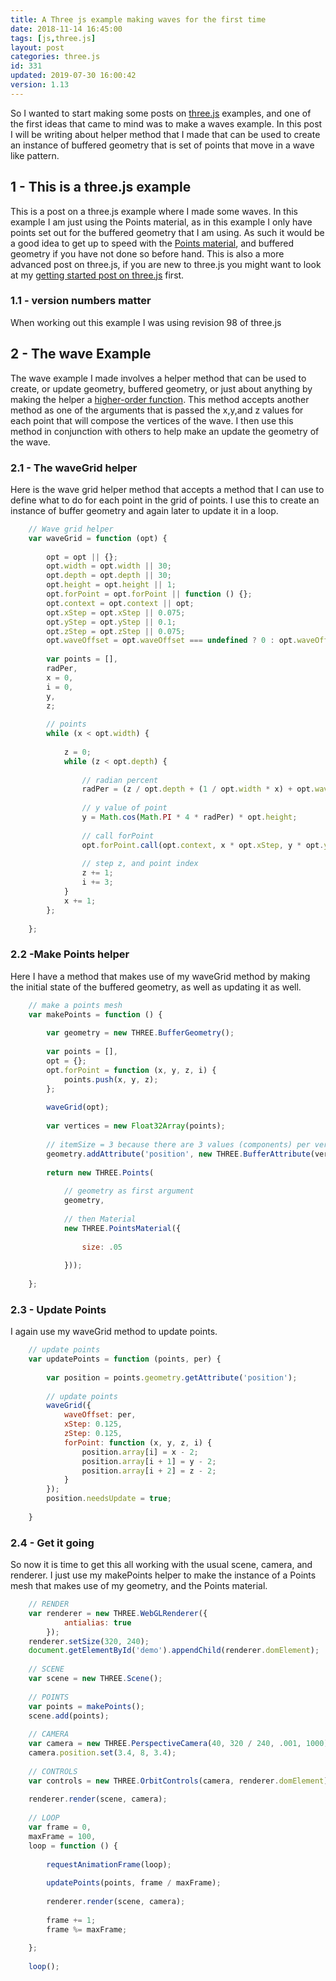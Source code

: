 ```yaml
---
title: A Three js example making waves for the first time
date: 2018-11-14 16:45:00
tags: [js,three.js]
layout: post
categories: three.js
id: 331
updated: 2019-07-30 16:00:42
version: 1.13
---
```


So I wanted to start making some posts on [three.js](https://threejs.org/) examples, and one of the first ideas that came to mind was to make a waves example. In this post I will be writing about  helper method that I made that can be used to create an instance of buffered geometry that is set of points that move in a wave like pattern.

<!-- more -->

## 1 - This is a three.js example

This is a post on a three.js example where I made some waves. In this example I am just using the Points material, as in this example I only have points set out for the buffered geometry that I am using. As such it would be a good idea to get up to speed with the [Points material](/2018/05/12/threejs-points-material/), and buffered geometry if you have not done so before hand. This is also a more advanced post on three.js, if you are new to three.js you might want to look at my [getting started post on three.js](/2018/04/04/threejs-getting-started/) first.

### 1.1 - version numbers matter

When working out this example I was using revision 98 of three.js

## 2 - The wave Example

The wave example I made involves a helper method that can be used to create, or update geometry, buffered geometry, or just about anything by making the helper a [higher-order function](https://en.wikipedia.org/wiki/Higher-order_function). This method accepts another method as one of the arguments that is passed the x,y,and z values for each point that will compose the vertices of the wave. I then use this method in conjunction with others to help make an update the geometry of the wave.

### 2.1 - The waveGrid helper

Here is the wave grid helper method that accepts a method that I can use to define what to do for each point in the grid of points. I use this to create an instance of buffer geometry and again later to update it in a loop.

```js
    // Wave grid helper
    var waveGrid = function (opt) {
 
        opt = opt || {};
        opt.width = opt.width || 30;
        opt.depth = opt.depth || 30;
        opt.height = opt.height || 1;
        opt.forPoint = opt.forPoint || function () {};
        opt.context = opt.context || opt;
        opt.xStep = opt.xStep || 0.075;
        opt.yStep = opt.yStep || 0.1;
        opt.zStep = opt.zStep || 0.075;
        opt.waveOffset = opt.waveOffset === undefined ? 0 : opt.waveOffset;
 
        var points = [],
        radPer,
        x = 0,
        i = 0,
        y,
        z;
 
        // points
        while (x < opt.width) {
 
            z = 0;
            while (z < opt.depth) {
 
                // radian percent
                radPer = (z / opt.depth + (1 / opt.width * x) + opt.waveOffset) % 1;
 
                // y value of point
                y = Math.cos(Math.PI * 4 * radPer) * opt.height;
 
                // call forPoint
                opt.forPoint.call(opt.context, x * opt.xStep, y * opt.yStep, z * opt.zStep, i);
 
                // step z, and point index
                z += 1;
                i += 3;
            }
            x += 1;
        };
 
    };
```

### 2.2 -Make Points helper

Here I have a method that makes use of my waveGrid method by making the initial state of the buffered geometry, as well as updating it as well.

```js
    // make a points mesh
    var makePoints = function () {
 
        var geometry = new THREE.BufferGeometry();
 
        var points = [],
        opt = {};
        opt.forPoint = function (x, y, z, i) {
            points.push(x, y, z);
        };
 
        waveGrid(opt);
 
        var vertices = new Float32Array(points);
 
        // itemSize = 3 because there are 3 values (components) per vertex
        geometry.addAttribute('position', new THREE.BufferAttribute(vertices, 3));
 
        return new THREE.Points(
 
            // geometry as first argument
            geometry,
 
            // then Material
            new THREE.PointsMaterial({
 
                size: .05
 
            }));
 
    };
```

### 2.3 - Update Points

I again use my waveGrid method to update points.

```js
    // update points
    var updatePoints = function (points, per) {
 
        var position = points.geometry.getAttribute('position');
 
        // update points
        waveGrid({
            waveOffset: per,
            xStep: 0.125,
            zStep: 0.125,
            forPoint: function (x, y, z, i) {
                position.array[i] = x - 2;
                position.array[i + 1] = y - 2;
                position.array[i + 2] = z - 2;
            }
        });
        position.needsUpdate = true;
 
    }
```

### 2.4 - Get it going

So now it is time to get this all working with the usual scene, camera, and renderer. I just use my makePoints helper to make the instance of a Points mesh that makes use of my geometry, and the Points material.

```js
    // RENDER
    var renderer = new THREE.WebGLRenderer({
            antialias: true
        });
    renderer.setSize(320, 240);
    document.getElementById('demo').appendChild(renderer.domElement);
 
    // SCENE
    var scene = new THREE.Scene();
 
    // POINTS
    var points = makePoints();
    scene.add(points);
 
    // CAMERA
    var camera = new THREE.PerspectiveCamera(40, 320 / 240, .001, 1000);
    camera.position.set(3.4, 8, 3.4);
 
    // CONTROLS
    var controls = new THREE.OrbitControls(camera, renderer.domElement);
 
    renderer.render(scene, camera);
 
    // LOOP
    var frame = 0,
    maxFrame = 100,
    loop = function () {
 
        requestAnimationFrame(loop);
 
        updatePoints(points, frame / maxFrame);
 
        renderer.render(scene, camera);
 
        frame += 1;
        frame %= maxFrame;
 
    };
 
    loop();
```
